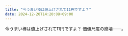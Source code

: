 ```yaml
---
title: "今うまい棒は値上げされて11円ですよ？"
date: 2024-12-20T14:20:08+09:00
---
```

今うまい棒は値上げされて11円ですよ？
価値尺度の崩壊――。
